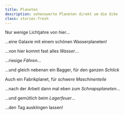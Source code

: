 ```yaml
---
title: Planeten
description: sehenswerte Planeten direkt um die Ecke
class: stories-fresh
---
```


Nur wenige Lichtjahre von hier...

...eine Galaxie mit einem schönen Wasserplaneten!

<fetchimage folder="hasi/" image="wasserplanet_tfjcaa"></fetchimage>

...von hier kommt fast alles *Wasser*...

<fetchimage folder="hasi/" image="wassertankplanet_cjaqty"></fetchimage>

...riesige *Fähren*...

<fetchimage folder="hasi/" image="hafenplanet_o7tlsm"></fetchimage>

...und gleich nebenan ein Bagger, für den ganzen *Schlick*

<fetchimage folder="hasi/" image="baggerplanet_kbhqlq"></fetchimage>

Auch ein Fabrikplanet, für *schwere Maschinenteile*

<fetchimage folder="hasi/" image="fabrikplanet_tqmqsd"></fetchimage>

...nach der Arbeit dann mal eben zum *Schnapsplaneten*...

<fetchimage folder="hasi/" image="schnapsplanet_y7zyhz"></fetchimage>

...und gemütlich beim *Lagerfeuer*...

<fetchimage folder="hasi/" image="feuerplanet_ygxza8"></fetchimage>

...den Tag ausklingen lassen!
